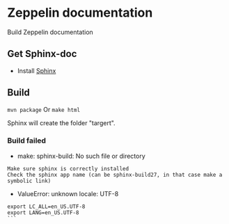 # Zeppelin documentation
Build Zeppelin documentation

## Get Sphinx-doc
 - Install [Sphinx](http://sphinx-doc.org/install.html)

## Build
```mvn package```
Or
```make html```

Sphinx will create the folder "targert".

### Build failed
 - make: sphinx-build: No such file or directory
```
Make sure sphinx is correctly installed
Check the sphinx app name (can be sphinx-build27, in that case make a symbolic link)
```
 - ValueError: unknown locale: UTF-8
````
export LC_ALL=en_US.UTF-8
export LANG=en_US.UTF-8
```
